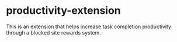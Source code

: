 # productivity-extension
This is an extension that helps increase task completion productivity through a blocked site rewards system.
